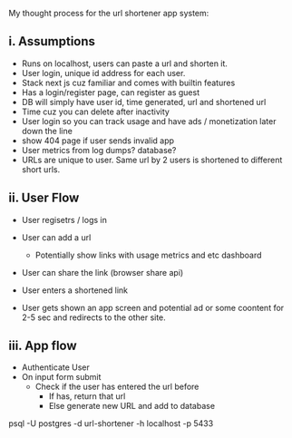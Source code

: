 My thought process for the url shortener app system:

## i. Assumptions

- Runs on localhost, users can paste a url and shorten it.
- User login, unique id address for each user.
- Stack next js cuz familiar and comes with builtin features
- Has a login/register page, can register as guest
- DB will simply have user id, time generated, url and shortened url
- Time cuz you can delete after inactivity
- User login so you can track usage and have ads / monetization later down the line
- show 404 page if user sends invalid app
- User metrics from log dumps? database?
- URLs are unique to user. Same url by 2 users is shortened to different short urls.

## ii. User Flow

- User regisetrs / logs in
- User can add a url
  - Potentially show links with usage metrics and etc dashboard
- User can share the link (browser share api)

- User enters a shortened link
- User gets shown an app screen and potential ad or some coontent for 2-5 sec and redirects to the other site.

## iii. App flow

- Authenticate User
- On input form submit
  - Check if the user has entered the url before
    - If has, return that url
    - Else generate new URL and add to database

psql -U postgres -d url-shortener -h localhost -p 5433

